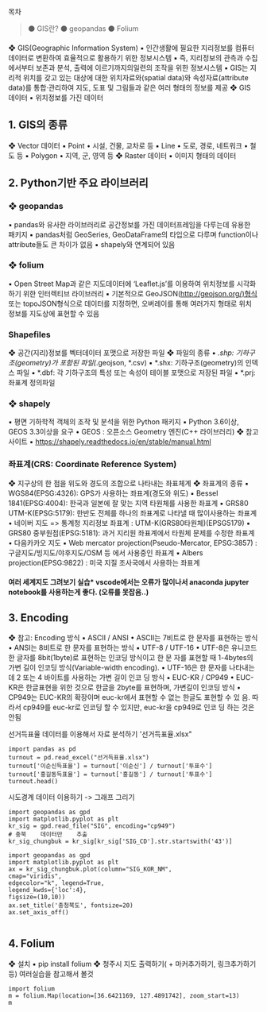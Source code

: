 <p>목차</p>
<blockquote>
<p>⚫ GIS란?
⚫ geopandas
⚫ Folium</p>
</blockquote>
<p>❖ GIS(Geographic Information System)
▪ 인간생활에 필요한 지리정보를 컴퓨터 데이터로 변환하여 효율적으로 활용하기 위한 정보시스템
▪ 즉, 지리정보의 관측과 수집에서부터 보존과 분석, 출력에 이르기까지의일련의 조작을 위한 정보시스템
▪ GIS는 지리적 위치를 갖고 있는 대상에 대한 위치자료와(spatial
data)와 속성자료(attribute data)를 통합·관리하여 지도, 도표 및 그림들과 같은 여러 형태의 정보를 제공
❖ GIS 데이터
▪ 위치정보를 가진 데이터
<img alt="" src="https://velog.velcdn.com/images/mi_nini/post/06c93336-b7f4-4772-a798-48b16596e804/image.png" /></p>
<h2 id="1-gis의-종류">1. GIS의 종류</h2>
<p>❖ Vector 데이터
▪ Point
• 시설, 건물, 교차로 등
▪ Line
• 도로, 경로, 네트워크
• 철도 등
▪ Polygon
• 지역, 군, 영역 등
❖ Raster 데이터
▪ 이미지 형태의 데이터</p>
<h2 id="2-python기반-주요-라이브러리">2. Python기반 주요 라이브러리</h2>
<h3 id="❖-geopandas">❖ geopandas</h3>
<p>▪ pandas와 유사한 라이브러리로 공간정보를 가진 데이터프레임을 다루는데 유용한 패키지
▪ pandas처럼 GeoSeries, GeoDataFrame의 타입으로 다루며 function이나 attribute들도 큰 차이가 없음
▪ shapely와 연계되어 있음</p>
<h3 id="❖-folium">❖ folium</h3>
<p>▪ Open Street Map과 같은 지도데이터에 ‘Leaflet.js’를 이용하여 위치정보를 시각화하기 위한 인터렉티브 라이브러리
▪ 기본적으로 GeoJSON(<a href="http://geojson.org/)%ED%98%95%EC%8B%9D">http://geojson.org/)형식</a> 또는 topoJSON형식으로 데이터를 지정하면, 오버레이를 통해 여러가지 형태로 위치 정보를 지도상에 표현할 수 있음</p>
<h3 id="shapefiles">Shapefiles</h3>
<p>❖ 공간(지리)정보를 벡터데이터 포맷으로 저장한 파일
❖ 파일의 종류
▪ <em>.shp: 기하구조(geometry)가 포함된 파일(</em>.geojson, *.csv)
▪ *.shx: 기하구조(geometry)의 인덱스 파일
▪ *.dbf: 각 기하구조의 특성 또는 속성이 테이블 포맷으로 저장된 파일
▪ *.prj: 좌표계 정의파일</p>
<h3 id="❖-shapely">❖ shapely</h3>
<p>▪ 평면 기하학적 객체의 조작 및 분석을 위한 Python 패키지
▪ Python 3.6이상, GEOS 3.3이상을 요구
• GEOS : 오픈소스 Geometry 엔진(C++ 라이브러리)
❖ 참고 사이트
▪ <a href="https://shapely.readthedocs.io/en/stable/manual.html">https://shapely.readthedocs.io/en/stable/manual.html</a></p>
<h3 id="좌표계crs-coordinate-reference-system">좌표계(CRS: Coordinate Reference System)</h3>
<p>❖ 지구상의 한 점을 위도와 경도의 조합으로 나타내는 좌표체계
❖ 좌표계의 종류
▪ WGS84(EPSG:4326): GPS가 사용하는 좌표계(경도와 위도)
▪ Bessel 1841(EPSG:4004): 한국과 일본에 잘 맞는 지역 타원체를 사용한 좌표계
▪ GRS80 UTM-K(EPSG:5179): 한반도 전체를 하나의 좌표계로 나타낼 때 많이사용하는 좌표계
• 네이버 지도 =&gt; 통계청 지리정보 좌표계 : UTM-K(GRS80타원체)(EPSG5179)
▪ GRS80 중부원점(EPSG:5181): 과거 지리원 좌표계에서 타원체 문제를 수정한 좌표계
• 다음카카오 지도
▪ Web mercator projection(Pseudo-Mercator, EPSG:3857) : 구글지도/빙지도/야후지도/OSM 등 에서 사용중인 좌표계
▪ Albers projection(EPSG:9822) : 미국 지질 조사국에서 사용하는 좌표계</p>
<h4 id="여러-세계지도-그려보기-실습-vscode에서는-오류가-많이나서-anaconda-jupyter-notebook를-사용하는게-좋다-오류를-못잡음">여러 세계지도 그려보기 실습* vscode에서는 오류가 많이나서 anaconda jupyter notebook를 사용하는게 좋다. (오류를 못잡음..)</h4>
<h2 id="3-encoding">3. Encoding</h2>
<p>❖ 참고: Encoding 방식
▪ ASCII / ANSI
• ASCII는 7비트로 한 문자를 표현하는 방식
• ANSI는 8비트로 한 문자를 표현하는 방식
▪ UTF-8 / UTF-16
• UTF-8은 유니코드 한 글자를 8bit(1byte)로 표현하는 인코딩 방식이고 한 문
자를 표현할 때 1-4bytes의 가변 길이 인코딩 방식(Variable-width
encoding).
• UTF-16은 한 문자를 나타내는데 2 또는 4 바이트를 사용하는 가변 길이 인코
딩 방식
▪ EUC-KR / CP949
• EUC-KR은 한글표현을 위한 것으로 한글을 2byte를 표현하며, 가변길이 인코딩
방식
• CP949는 EUC-KR의 확장이며 euc-kr에서 표현할 수 없는 한글도 표현할 수 있
음. 따라서 cp949를 euc-kr로 인코딩 할 수 있지만, euc-kr을 cp949로 인코
딩 하는 것은 안됨</p>
<p>선거득표율 데이터를 이용해서 자료 분석하기
'선거득표율.xlsx&quot;</p>
<pre><code class="language-python">import pandas as pd
turnout = pd.read_excel(&quot;선거득표율.xlsx&quot;)
turnout['이순신득표율'] = turnout['이순신'] / turnout['투표수']
turnout['홍길동득표율'] = turnout['홍길동'] / turnout['투표수']
turnout.head()</code></pre>
<p>시도경계 데이터 이용하기 -&gt; 그래프 그리기</p>
<pre><code class="language-python">import geopandas as gpd 
import matplotlib.pyplot as plt
kr_sig = gpd.read_file(&quot;SIG&quot;, encoding=&quot;cp949&quot;) 
# 충북    데이터만    추출
kr_sig_chungbuk = kr_sig[kr_sig['SIG_CD'].str.startswith('43')]</code></pre>
<pre><code class="language-python">import geopandas as gpd 
import matplotlib.pyplot as plt
ax = kr_sig_chungbuk.plot(column=&quot;SIG_KOR_NM&quot;, 
cmap=&quot;viridis&quot;,
edgecolor=&quot;k&quot;, legend=True, 
legend_kwds={'loc':4}, 
figsize=(10,10))
ax.set_title('충청북도', fontsize=20) 
ax.set_axis_off()</code></pre>
<p><img alt="" src="https://velog.velcdn.com/images/mi_nini/post/890738b1-dae4-4f78-b2a7-73704eb7efae/image.png" /></p>
<h2 id="4-folium">4. Folium</h2>
<p>❖ 설치
▪ pip install folium
❖ 청주시 지도 출력하기( + 마커추가하기, 링크추가하기 등) 여러실습을 참고해서 볼것</p>
<pre><code class="language-python">import folium
m = folium.Map(location=[36.6421169, 127.4891742], zoom_start=13) 
m</code></pre>